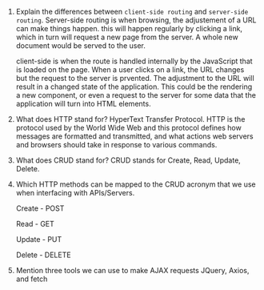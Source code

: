 1.  Explain the differences between `client-side routing` and `server-side routing`. Server-side routing is when browsing, the adjustement of a URL can make things happen.
    this will happen regularly by clicking a link, which in turn will request a new page from the server. A whole new document would be served to the user.

    client-side is when the route is handled internally by the JavaScript that is loaded on the page. When a user clicks on a link, the URL changes but the request to the server is prvented. The adjustment to the URL will result in a changed state of the application. This could be the rendering a new component, or even a request to the server for some data that the application will turn into HTML elements.

1.  What does HTTP stand for? HyperText Transfer Protocol. HTTP is the protocol used by the World Wide Web and this protocol defines how messages are formatted and transmitted, and what actions web servers and browsers should take in response to various commands.

1.  What does CRUD stand for? CRUD stands for Create, Read, Update, Delete.

1.  Which HTTP methods can be mapped to the CRUD acronym that we use when interfacing with APIs/Servers. 

    Create - POST

    Read - GET

    Update - PUT

    Delete - DELETE

1.  Mention three tools we can use to make AJAX requests
    JQuery, Axios, and fetch
